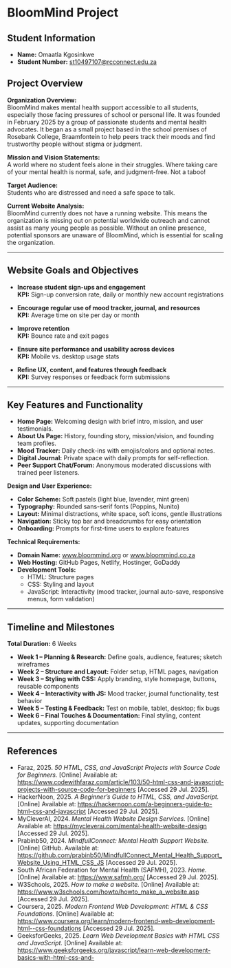 # BloomMind Project

## Student Information
- **Name:** Omaatla Kgosinkwe
- **Student Number:** st10497107@rcconnect.edu.za

## Project Overview
**Organization Overview:**  
BloomMind makes mental health support accessible to all students, especially those facing pressures of school or personal life. It was founded in February 2025 by a group of passionate students and mental health advocates. It began as a small project based in the school premises of Rosebank College, Braamfontein to help peers track their moods and find trustworthy people without stigma or judgment.  

**Mission and Vision Statements:**  
A world where no student feels alone in their struggles. Where taking care of your mental health is normal, safe, and judgment-free. Not a taboo!  

**Target Audience:**  
Students who are distressed and need a safe space to talk.  

**Current Website Analysis:**  
BloomMind currently does not have a running website. This means the organization is missing out on potential worldwide outreach and cannot assist as many young people as possible. Without an online presence, potential sponsors are unaware of BloomMind, which is essential for scaling the organization.  

---

## Website Goals and Objectives
- **Increase student sign-ups and engagement**  
  **KPI:** Sign-up conversion rate, daily or monthly new account registrations  

- **Encourage regular use of mood tracker, journal, and resources**  
  **KPI:** Average time on site per day or month  

- **Improve retention**  
  **KPI:** Bounce rate and exit pages  

- **Ensure site performance and usability across devices**  
  **KPI:** Mobile vs. desktop usage stats  

- **Refine UX, content, and features through feedback**  
  **KPI:** Survey responses or feedback form submissions  

---

## Key Features and Functionality
- **Home Page:** Welcoming design with brief intro, mission, and user testimonials.  
- **About Us Page:** History, founding story, mission/vision, and founding team profiles.  
- **Mood Tracker:** Daily check-ins with emojis/colors and optional notes.  
- **Digital Journal:** Private space with daily prompts for self-reflection.  
- **Peer Support Chat/Forum:** Anonymous moderated discussions with trained peer listeners.  

**Design and User Experience:**  
- **Color Scheme:** Soft pastels (light blue, lavender, mint green)  
- **Typography:** Rounded sans-serif fonts (Poppins, Nunito)  
- **Layout:** Minimal distractions, white space, soft icons, gentle illustrations  
- **Navigation:** Sticky top bar and breadcrumbs for easy orientation  
- **Onboarding:** Prompts for first-time users to explore features  

**Technical Requirements:**  
- **Domain Name:** www.bloommind.org or www.bloommind.co.za  
- **Web Hosting:** GitHub Pages, Netlify, Hostinger, GoDaddy  
- **Development Tools:**  
  - HTML: Structure pages  
  - CSS: Styling and layout  
  - JavaScript: Interactivity (mood tracker, journal auto-save, responsive menus, form validation)  

---

## Timeline and Milestones
**Total Duration:** 6 Weeks  

- **Week 1 – Planning & Research:** Define goals, audience, features; sketch wireframes  
- **Week 2 – Structure and Layout:** Folder setup, HTML pages, navigation  
- **Week 3 – Styling with CSS:** Apply branding, style homepage, buttons, reusable components  
- **Week 4 – Interactivity with JS:** Mood tracker, journal functionality, test behavior  
- **Week 5 – Testing & Feedback:** Test on mobile, tablet, desktop; fix bugs  
- **Week 6 – Final Touches & Documentation:** Final styling, content updates, supporting documentation  

---

## References
- Faraz, 2025. *50 HTML, CSS, and JavaScript Projects with Source Code for Beginners.* [Online] Available at: <https://www.codewithfaraz.com/article/103/50-html-css-and-javascript-projects-with-source-code-for-beginners> [Accessed 29 Jul. 2025].  
- HackerNoon, 2025. *A Beginner’s Guide to HTML, CSS, and JavaScript.* [Online] Available at: <https://hackernoon.com/a-beginners-guide-to-html-css-and-javascript> [Accessed 29 Jul. 2025].  
- MyCleverAI, 2024. *Mental Health Website Design Services.* [Online] Available at: <https://mycleverai.com/mental-health-website-design> [Accessed 29 Jul. 2025].  
- Prabinb50, 2024. *MindfullConnect: Mental Health Support Website.* [Online] GitHub. Available at: <https://github.com/prabinb50/MindfullConnect_Mental_Health_Support_Website_Using_HTML_CSS_JS> [Accessed 29 Jul. 2025].  
- South African Federation for Mental Health (SAFMH), 2023. *Home.* [Online] Available at: <https://www.safmh.org/> [Accessed 29 Jul. 2025].  
- W3Schools, 2025. *How to make a website.* [Online] Available at: <https://www.w3schools.com/howto/howto_make_a_website.asp> [Accessed 29 Jul. 2025].  
- Coursera, 2025. *Modern Frontend Web Development: HTML & CSS Foundations.* [Online] Available at: <https://www.coursera.org/learn/modern-frontend-web-development-html--css-foundations> [Accessed 29 Jul. 2025].  
- GeeksforGeeks, 2025. *Learn Web Development Basics with HTML CSS and JavaScript.* [Online] Available at: <https://www.geeksforgeeks.org/javascript/learn-web-development-basics-with-html-css-and->

